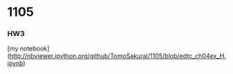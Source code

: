 1105
====
### HW3
[my notebook] (http://nbviewer.ipython.org/github/TomoSakurai/1105/blob/edtc_ch04ex_H.ipynb)
